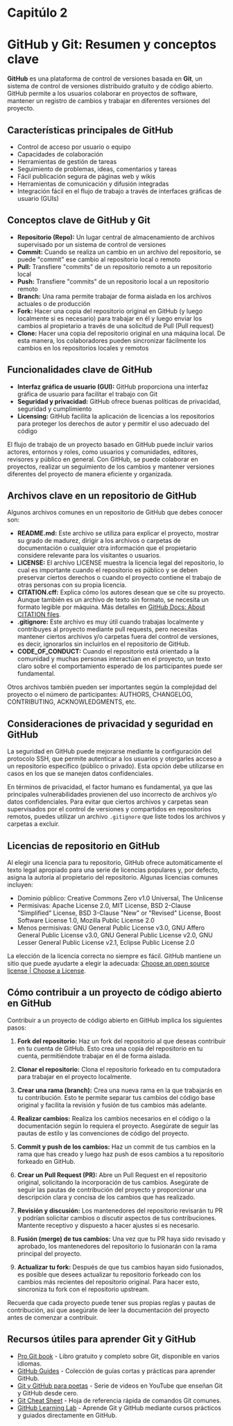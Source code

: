 # Capitúlo 2
# GitHub y Git: Resumen y conceptos clave

**GitHub** es una plataforma de control de versiones basada en **Git**, un sistema de control de versiones distribuido gratuito y de código abierto. GitHub permite a los usuarios colaborar en proyectos de software, mantener un registro de cambios y trabajar en diferentes versiones del proyecto.

## Características principales de GitHub

- Control de acceso por usuario o equipo
- Capacidades de colaboración
- Herramientas de gestión de tareas
- Seguimiento de problemas, ideas, comentarios y tareas
- Fácil publicación segura de páginas web y wikis
- Herramientas de comunicación y difusión integradas
- Integración fácil en el flujo de trabajo a través de interfaces gráficas de usuario (GUIs)

## Conceptos clave de GitHub y Git

- **Repositorio (Repo):** Un lugar central de almacenamiento de archivos supervisado por un sistema de control de versiones
- **Commit:** Cuando se realiza un cambio en un archivo del repositorio, se puede "commit" ese cambio al repositorio local o remoto
- **Pull:** Transfiere "commits" de un repositorio remoto a un repositorio local
- **Push:** Transfiere "commits" de un repositorio local a un repositorio remoto
- **Branch:** Una rama permite trabajar de forma aislada en los archivos actuales o de producción
- **Fork:** Hacer una copia del repositorio original en GitHub (y luego localmente si es necesario) para trabajar en él y luego enviar los cambios al propietario a través de una solicitud de Pull (Pull request)
- **Clone:** Hacer una copia del repositorio original en una máquina local. De esta manera, los colaboradores pueden sincronizar fácilmente los cambios en los repositorios locales y remotos

## Funcionalidades clave de GitHub

- **Interfaz gráfica de usuario (GUI):** GitHub proporciona una interfaz gráfica de usuario para facilitar el trabajo con Git
- **Seguridad y privacidad:** GitHub ofrece buenas políticas de privacidad, seguridad y cumplimiento
- **Licensing:** GitHub facilita la aplicación de licencias a los repositorios para proteger los derechos de autor y permitir el uso adecuado del código

El flujo de trabajo de un proyecto basado en GitHub puede incluir varios actores, entornos y roles, como usuarios y comunidades, editores, revisores y público en general. Con GitHub, se puede colaborar en proyectos, realizar un seguimiento de los cambios y mantener versiones diferentes del proyecto de manera eficiente y organizada.
## Archivos clave en un repositorio de GitHub

Algunos archivos comunes en un repositorio de GitHub que debes conocer son:

- **README.md:** Este archivo se utiliza para explicar el proyecto, mostrar su grado de madurez, dirigir a los archivos o carpetas de documentación o cualquier otra información que el propietario considere relevante para los visitantes o usuarios.
- **LICENSE:** El archivo LICENSE muestra la licencia legal del repositorio, lo cual es importante cuando el repositorio es público y se deben preservar ciertos derechos o cuando el proyecto contiene el trabajo de otras personas con su propia licencia.
- **CITATION.cff:** Explica cómo los autores desean que se cite su proyecto. Aunque también es un archivo de texto sin formato, se necesita un formato legible por máquina. Más detalles en [GitHub Docs: About CITATION files](https://docs.github.com/en/repositories/managing-your-repositorys-settings-and-features/customizing-your-repository/about-citation-files).
- **.gitignore:** Este archivo es muy útil cuando trabajas localmente y contribuyes al proyecto mediante pull requests, pero necesitas mantener ciertos archivos y/o carpetas fuera del control de versiones, es decir, ignorarlos sin incluirlos en el repositorio de GitHub.
- **CODE_OF_CONDUCT:** Cuando el repositorio está orientado a la comunidad y muchas personas interactúan en el proyecto, un texto claro sobre el comportamiento esperado de los participantes puede ser fundamental.

Otros archivos también pueden ser importantes según la complejidad del proyecto o el número de participantes: AUTHORS, CHANGELOG, CONTRIBUTING, ACKNOWLEDGMENTS, etc.

## Consideraciones de privacidad y seguridad en GitHub

La seguridad en GitHub puede mejorarse mediante la configuración del protocolo SSH, que permite autenticar a los usuarios y otorgarles acceso a un repositorio específico (público o privado). Esta opción debe utilizarse en casos en los que se manejen datos confidenciales.

En términos de privacidad, el factor humano es fundamental, ya que las principales vulnerabilidades provienen del uso incorrecto de archivos y/o datos confidenciales. Para evitar que ciertos archivos y carpetas sean supervisados por el control de versiones y compartidos en repositorios remotos, puedes utilizar un archivo `.gitignore` que liste todos los archivos y carpetas a excluir.

## Licencias de repositorio en GitHub

Al elegir una licencia para tu repositorio, GitHub ofrece automáticamente el texto legal apropiado para una serie de licencias populares y, por defecto, asigna la autoría al propietario del repositorio. Algunas licencias comunes incluyen:

- Dominio público: Creative Commons Zero v1.0 Universal, The Unlicense
- Permisivas: Apache License 2.0, MIT License, BSD 2-Clause "Simplified" License, BSD 3-Clause "New" or "Revised" License, Boost Software License 1.0, Mozilla Public License 2.0
- Menos permisivas: GNU General Public License v3.0, GNU Affero General Public License v3.0, GNU General Public License v2.0, GNU Lesser General Public License v2.1, Eclipse Public License 2.0

La elección de la licencia correcta no siempre es fácil. GitHub mantiene un sitio que puede ayudarte a elegir la adecuada: [Choose an open source license | Choose a License](https://choosealicense.com/).
## Cómo contribuir a un proyecto de código abierto en GitHub

Contribuir a un proyecto de código abierto en GitHub implica los siguientes pasos:

1. **Fork del repositorio:** Haz un fork del repositorio al que deseas contribuir en tu cuenta de GitHub. Esto crea una copia del repositorio en tu cuenta, permitiéndote trabajar en él de forma aislada.

2. **Clonar el repositorio:** Clona el repositorio forkeado en tu computadora para trabajar en el proyecto localmente.

3. **Crear una rama (branch):** Crea una nueva rama en la que trabajarás en tu contribución. Esto te permite separar tus cambios del código base original y facilita la revisión y fusión de tus cambios más adelante.

4. **Realizar cambios:** Realiza los cambios necesarios en el código o la documentación según lo requiera el proyecto. Asegúrate de seguir las pautas de estilo y las convenciones de código del proyecto.

5. **Commit y push de los cambios:** Haz un commit de tus cambios en la rama que has creado y luego haz push de esos cambios a tu repositorio forkeado en GitHub.

6. **Crear un Pull Request (PR):** Abre un Pull Request en el repositorio original, solicitando la incorporación de tus cambios. Asegúrate de seguir las pautas de contribución del proyecto y proporcionar una descripción clara y concisa de los cambios que has realizado.

7. **Revisión y discusión:** Los mantenedores del repositorio revisarán tu PR y podrían solicitar cambios o discutir aspectos de tus contribuciones. Mantente receptivo y dispuesto a hacer ajustes si es necesario.

8. **Fusión (merge) de tus cambios:** Una vez que tu PR haya sido revisado y aprobado, los mantenedores del repositorio lo fusionarán con la rama principal del proyecto.

9. **Actualizar tu fork:** Después de que tus cambios hayan sido fusionados, es posible que desees actualizar tu repositorio forkeado con los cambios más recientes del repositorio original. Para hacer esto, sincroniza tu fork con el repositorio upstream.

Recuerda que cada proyecto puede tener sus propias reglas y pautas de contribución, así que asegúrate de leer la documentación del proyecto antes de comenzar a contribuir.

## Recursos útiles para aprender Git y GitHub

- [Pro Git book](https://git-scm.com/book/en/v2) - Libro gratuito y completo sobre Git, disponible en varios idiomas.
- [GitHub Guides](https://guides.github.com/) - Colección de guías cortas y prácticas para aprender GitHub.
- [Git y GitHub para poetas](https://www.youtube.com/playlist?list=PLRqwX-V7Uu6ZF9C0YMKuns9sLDzK6zoiV) - Serie de videos en YouTube que enseñan Git y GitHub desde cero.
- [Git Cheat Sheet](https://education.github.com/git-cheat-sheet-education.pdf) - Hoja de referencia rápida de comandos Git comunes.
- [GitHub Learning Lab](https://lab.github.com/) - Aprende Git y GitHub mediante cursos prácticos y guiados directamente en GitHub.

